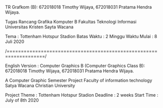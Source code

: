 TR Grafkom (B): 672018018 Timothy Wijaya, 672018031 Pratama Hendra Wijaya.

Tugas Rancang Grafika Komputer B Fakultas Teknologi Informasi Universitas Kristen Sayta Wacana

Tema : Tottenham Hotspur Stadion Batas Waktu : 2 Minggu Waktu Mulai : 8 Juli 2020

/===================================================================/

English Version : Computer Graphics B (Computer Graphics Class B): 672018018 Timothy Wijaya, 672018031 Pratama Hendra Wijaya.

A Computer Graphic Semester Project Faculty of information technology Satya Wacana Christian University

Project Theme : Tottenham Hotspur Stadion Deadline : 2 weeks Start Time : July of 8th 2020

